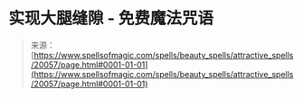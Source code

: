 <!--yml

category: 未分类

date: 2024-06-12 19:02:32

-->

# 实现大腿缝隙 - 免费魔法咒语

> 来源：[https://www.spellsofmagic.com/spells/beauty_spells/attractive_spells/20057/page.html#0001-01-01](https://www.spellsofmagic.com/spells/beauty_spells/attractive_spells/20057/page.html#0001-01-01)

